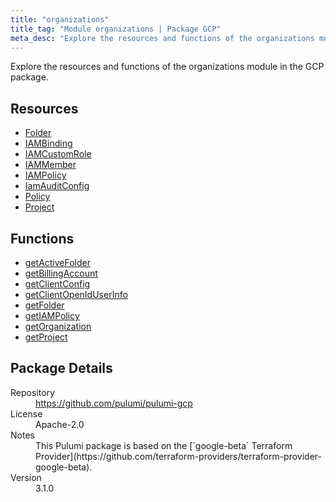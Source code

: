 ```yaml
---
title: "organizations"
title_tag: "Module organizations | Package GCP"
meta_desc: "Explore the resources and functions of the organizations module in the GCP package."
---
```


<!-- WARNING: this file was generated by Pulumi Docs Generator. -->
<!-- Do not edit by hand unless you're certain you know what you are doing! -->

Explore the resources and functions of the organizations module in the GCP package.

<h2 id="resources">Resources</h2>
<ul class="api">
    <li><a href="folder" title="Folder"><span class="symbol resource"></span>Folder</a></li>
    <li><a href="iambinding" title="IAMBinding"><span class="symbol resource"></span>IAMBinding</a></li>
    <li><a href="iamcustomrole" title="IAMCustomRole"><span class="symbol resource"></span>IAMCustomRole</a></li>
    <li><a href="iammember" title="IAMMember"><span class="symbol resource"></span>IAMMember</a></li>
    <li><a href="iampolicy" title="IAMPolicy"><span class="symbol resource"></span>IAMPolicy</a></li>
    <li><a href="iamauditconfig" title="IamAuditConfig"><span class="symbol resource"></span>IamAuditConfig</a></li>
    <li><a href="policy" title="Policy"><span class="symbol resource"></span>Policy</a></li>
    <li><a href="project" title="Project"><span class="symbol resource"></span>Project</a></li>
</ul>

<h2 id="functions">Functions</h2>
<ul class="api">
    <li><a href="getactivefolder" title="getActiveFolder"><span class="symbol function"></span>getActiveFolder</a></li>
    <li><a href="getbillingaccount" title="getBillingAccount"><span class="symbol function"></span>getBillingAccount</a></li>
    <li><a href="getclientconfig" title="getClientConfig"><span class="symbol function"></span>getClientConfig</a></li>
    <li><a href="getclientopeniduserinfo" title="getClientOpenIdUserInfo"><span class="symbol function"></span>getClientOpenIdUserInfo</a></li>
    <li><a href="getfolder" title="getFolder"><span class="symbol function"></span>getFolder</a></li>
    <li><a href="getiampolicy" title="getIAMPolicy"><span class="symbol function"></span>getIAMPolicy</a></li>
    <li><a href="getorganization" title="getOrganization"><span class="symbol function"></span>getOrganization</a></li>
    <li><a href="getproject" title="getProject"><span class="symbol function"></span>getProject</a></li>
</ul>

<h2 id="package-details">Package Details</h2>
<dl class="package-details">
	<dt>Repository</dt>
	<dd><a href="https://github.com/pulumi/pulumi-gcp">https://github.com/pulumi/pulumi-gcp</a></dd>
	<dt>License</dt>
	<dd>Apache-2.0</dd>
	<dt>Notes</dt>
	<dd>This Pulumi package is based on the [`google-beta` Terraform Provider](https://github.com/terraform-providers/terraform-provider-google-beta).</dd>
	<dt>Version</dt>
	<dd>3.1.0</dd>
</dl>

